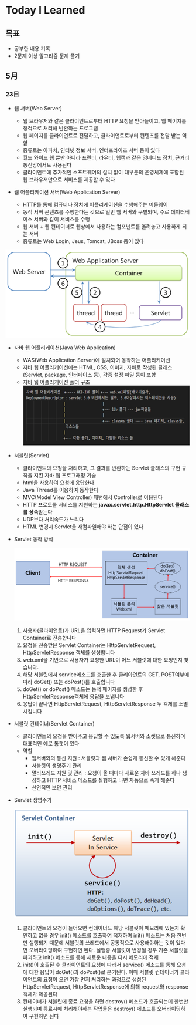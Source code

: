 # Today I Learned
## 목표
* 공부한 내용 기록
* 2문제 이상 알고리즘 문제 풀기

## 5月

### 23日


- 웹 서버(Web Server)

    - 웹 브라우저와 같은 클라이언트로부터 HTTP 요청을 받아들이고, 웹 페이지를 정적으로 처리해 반환하는 프로그램
    - 웹 페이지를 클라이언트로 전달하고, 클라이언트로부터 컨텐츠를 전달 받는 역할
    - 종류로는 아파치, 인터넷 정보 서버, 엔터프라이즈 서버 등이 있다
    - 월드 와이드 웹 뿐만 아니라 프린터, 라우터, 웹캠과 같은 임베디드 장치, 근거리 통신망에서도 사용된다
    - 클라이언트에 추가적인 소프트웨어의 설치 없이 대부분의 운영체제에 포함된 웹 브라우저만으로 서비스를 제공할 수 있다

- 웹 어플리케이션 서버(Web Application Server)

    -  HTTP를 통해 컴퓨터나 장치에 어플리케이션을 수행해주는 미들웨어
    - 동적 서버 콘텐츠를 수행한다는 것으로 일반 웹 서버와 구별되며, 주로 데이터베이스 서버와 같이 서비스를 수행
    - 웹 서버 + 웹 컨테이너로 웹상에서 사용하는 컴포넌트를 올려놓고 사용하게 되는 서버
    - 종류로는 Web Login, Jeus, Tomcat, JBoss 등이 있다

![WS&WAS](../../img/WS&WAS.jpg)


- 자바 웹 어플리케이션(Java Web Application)

    - WAS(Web Application Server)에 설치되어 동작하는 어플리케이션
    - 자바 웹 어플리케이션에는 HTML, CSS, 이미지, 자바로 작성된 클래스(Servlet, package, 인터페이스 등), 각종 설정 파일 등이 포함
    - 자바 웹 어플리케이션 폴더 구조
![JWA폴더구조](../../img/JWA_folder.jpg)

- 서블릿(Servlet)

    - 클라이언트의 요청을 처리하고, 그 결과를 반환하는 Servlet 클래스의 구현 규칙을 지킨 자바 웹 프로그래밍 기술
    - html을 사용하여 요청에 응답한다
    - Java Thread를 이용하여 동작한다
    - MVC(Model View Controller) 패턴에서 Controller로 이용된다
    - HTTP 프로토콜 서비스를 지원하는 **javax.servlet.http.HttpServlet 클래스를 상속**받는다
    - UDP보다 처리속도가 느리다
    - HTML 변경시 Servlet을 재컴파일해야 하는 단점이 있다

- Servlet 동작 방식

    ![Servlet](../../img/servlet.jpg)
    1. 사용자(클라이언트)가 URL을 입력하면 HTTP Request가 Servlet Container로 전송합니다
    2. 요청을 전송받은 Servlet Container는 HttpServletRequest, HttpServletResponse 객체를 생성합니다
    3. web.xml을 기반으로 사용자가 요청한 URL이 어느 서블릿에 대한 요청인지 찾습니다.
    4. 해당 서블릿에서 service메소드를 호출한 후 클리아언트의 GET, POST여부에 따라 doGet() 또는 doPost()를 호출합니다
    5. doGet() or doPost() 메소드는 동적 페이지를 생성한 후 HttpServletResponse객체에 응답을 보냅니다
    6. 응답이 끝나면 HttpServletRequest, HttpServletResponse 두 객체를 소멸시킵니다

- 서블릿 컨테이너(Servlet Container)

    - 클라이언트의 요청을 받아주고 응답할 수 있도록 웹서버와 소켓으로 통신하며 대표적인 예로 톰캣이 있다
    - 역할
        - 웹서버와의 통신 지원 : 서블릿과 웹 서버가 손쉽게 통신할 수 있게 해준다
        - 서블릿의 생명주기 관리
        - 멀티쓰레드 지원 및 관리 : 요청이 올 때마다 새로운 자바 쓰레드를 하나 생성하고 HTTP 서비스 메소드를 실행하고 나면 자동으로 죽게 해준다
        - 선언적인 보안 관리   
    
- Servlet 생명주기

    ![ServletLifeCycle](../../img/ServletLifeCycle.jpg)
    1. 클라이언트의 요청이 들어오면 컨테이너느 해당 서블릿이 메모리에 있는지 확인하고 없을 경우 init() 메소드를 호출하여 적재하며 init() 메소드는 처음 한번만 실행되기 때문에 서블릿의 쓰레드에서 공통적으로 사용해야하는 것이 있다면 오버라이딩하여 구현하면 된다. 실행중 서블릿이 변경될 경우 기존 서블릿을 파괴하고 init() 메소드를 통해 새로운 내용을 다시 메모리에 적재
    2. init()이 호출된 후 클라이언트의 요청에 따라서 service() 메소드를 통해 요청에 대한 응답이 doGet()과 doPost()로 분기된다. 이때 서블릿 컨테이너가 클라이언트의 요청이 오면 가장 먼저 처리하는 과정으로 생성된 HttpServletRequest, HttpServletResponse에 의해 request와 response 객체가 제공된다
    3. 컨테이너가 서블릿에 종료 요청을 하면 destroy() 메소드가 호출되는데 한번만 실행되며 종료시에 처리해야하는 작업들은 destroy() 메소드를 오버라이딩하여 구현하면 된다